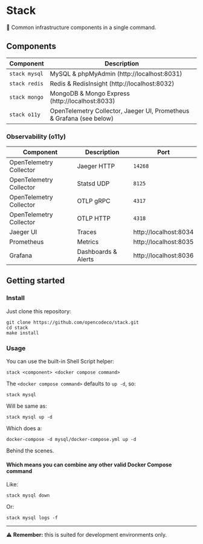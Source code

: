 # Stack

🧱 Common infrastructure components in a single command.

## Components

| Component | Description |
| --- | --- |
| `stack mysql`| MySQL & phpMyAdmin (http://localhost:8031) |
| `stack redis` | Redis & RedisInsight (http://localhost:8032) |
| `stack mongo` | MongoDB & Mongo Express (http://localhost:8033) |
| `stack o11y` | OpenTelemetry Collector, Jaeger UI, Prometheus & Grafana (see below) |

### Observability (o11y)

| Component | Description | Port |
| --- | --- | --- |
| OpenTelemetry Collector | Jaeger HTTP | `14268` |
| OpenTelemetry Collector | Statsd UDP | `8125` |
| OpenTelemetry Collector | OTLP gRPC | `4317` |
| OpenTelemetry Collector | OTLP HTTP | `4318` |
| Jaeger UI | Traces | http://localhost:8034 |
| Prometheus | Metrics | http://localhost:8035 |
| Grafana | Dashboards & Alerts | http://localhost:8036 | 

## Getting started

### Install

Just clone this repository:
```shell
git clone https://github.com/opencodeco/stack.git
cd stack
make install
```

### Usage
You can use the built-in Shell Script helper:
```shell
stack <component> <docker compose command>
```

The `<docker compose command>` defaults to `up -d`, so:
```shell
stack mysql
```
Will be same as:
```shell
stack mysql up -d
```
Which does a:
```shell
docker-compose -d mysql/docker-compose.yml up -d
```
Behind the scenes.

#### Which means you can combine any other valid Docker Compose command

Like:
```shell
stack mysql down
```

Or:
```shell
stack mysql logs -f
```

---

⚠️ **Remember:** this is suited for development environments only.
